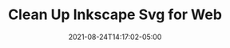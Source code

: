 ---
title: "Clean Up Inkscape Svg for Web"
date: 2021-08-24T14:17:02-05:00
tags: 
description: ""
draft: true
---